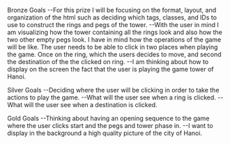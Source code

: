 Bronze Goals
--For this prize I will be focusing on the format, layout, and organization of the html such as deciding which tags, classes, and IDs to use to construct the rings and pegs of the tower.
--With the user in mind I am visualizing how the tower containing all the rings look and also how the two other empty pegs look.
I have in mind how the operations of the game will be like. The user needs to be able to click in two places when playing the game. Once on the ring, which the users decides to move, and second the destination of the the clicked on ring.
--I am thinking about how to display on the screen the fact that the user is playing the game tower of Hanoi.











Silver Goals
--Deciding where the user will be clicking in order to take the actions to play the game.
--What will the user see when a ring is clicked.
--What will the user see when a destination is clicked. 








Gold Goals
--Thinking about having an opening sequence to the game where the user clicks start and the pegs and tower phase in.
--I want to display in the background a high quality picture of the city of Hanoi.

